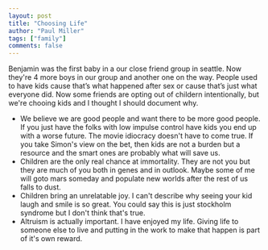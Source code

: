 ```yaml
--- 
layout: post
title: "Choosing Life"
author: "Paul Miller"
tags: ["family"]
comments: false
---
```


Benjamin was the first baby in a our close friend group in seattle. Now they're 4 more boys in our group and another one on the way. People used to have kids cause that’s what happened after sex or cause that’s just what everyone did. Now some friends are opting out of childern intentionally, but we're chooing kids and I thought I should document why.


* We believe we are good people and want there to be more good people. If you just have the folks with low impulse control have kids you end up with a worse future. The movie idiocracy doesn't have to come true.  If you take Simon's view on the bet, then kids are not a burden but a resource and the smart ones are probably what will save us.
* Children are the only real chance at immortality. They are not you but they are much of you both in genes and in outlook. Maybe some of me will goto mars someday and populate new worlds after the rest of us falls to dust. 
* Children bring an unrelatable joy. I can't describe why seeing your kid laugh and smile is so great. You could say this is just stockholm syndrome but I don't think that's true.
* Altruism is actually important. I have enjoyed my life. Giving  life to someone else to live and putting in the work to make that happen is part of it's own reward. 
